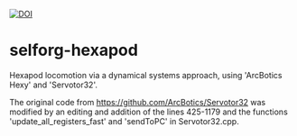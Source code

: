 [![DOI](https://zenodo.org/badge/240011879.svg)](https://zenodo.org/badge/latestdoi/240011879)

# selforg-hexapod
Hexapod locomotion via a dynamical systems approach, using 'ArcBotics Hexy' and 'Servotor32'.

The original code from
https://github.com/ArcBotics/Servotor32
was modified by an editing and addition of the lines 425-1179 and the functions 'update_all_registers_fast' and 'sendToPC' in Servotor32.cpp.
